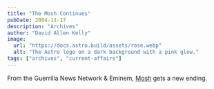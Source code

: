 ```yaml
---
title: "The Mosh Continues"
pubDate: 2004-11-17
description: "Archives"
author: "David Allen Kelly"
image:
  url: "https://docs.astro.build/assets/rose.webp"
  alt: "The Astro logo on a dark background with a pink glow."
tags: ["archives", "current-affairs"]
---
```


From the Guerrilla News Network & Eminem, [Mosh](http://www.gnn.tv/videos/video.php?id=28 "Guerrilla News Network") gets a new ending.
